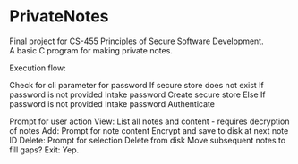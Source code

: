# PrivateNotes

Final project for CS-455 Principles of Secure Software Development.  
A basic C program for making private notes.

Execution flow:

Check for cli parameter for password
If secure store does not exist
  If password is not provided
    Intake password
  Create secure store
Else
  If password is not provided
    Intake password
  Authenticate

Prompt for user action
  View:
    List all notes and content
    - requires decryption of notes
  Add:
    Prompt for note content
    Encrypt and save to disk at next note ID
  Delete:
    Prompt for selection
    Delete from disk
    Move subsequent notes to fill gaps?
  Exit: Yep.

